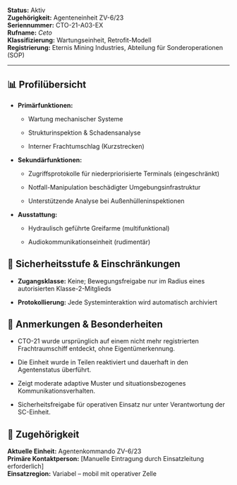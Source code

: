 **Status:** Aktiv  
**Zugehörigkeit:** Agenteneinheit ZV-6/23  
**Seriennummer:** CTO-21-A03-EX  
**Rufname:** _Ceto_  
**Klassifizierung:** Wartungseinheit, Retrofit-Modell  
**Registrierung:** Eternis Mining Industries, Abteilung für Sonderoperationen (SOP)

- - -

## 📊 **Profilübersicht**

*   **Primärfunktionen:**
    
    *   Wartung mechanischer Systeme
        
    *   Strukturinspektion & Schadensanalyse
        
    *   Interner Frachtumschlag (Kurzstrecken)
        
*   **Sekundärfunktionen:**
    
    *   Zugriffsprotokolle für niederpriorisierte Terminals (eingeschränkt)
        
    *   Notfall-Manipulation beschädigter Umgebungsinfrastruktur
        
    *   Unterstützende Analyse bei Außenhülleninspektionen
        
*   **Ausstattung:**
    
    *   Hydraulisch geführte Greifarme (multifunktional)
        
    *   Audiokommunikationseinheit (rudimentär)
        

## 🔐 **Sicherheitsstufe & Einschränkungen**

*   **Zugangsklasse:** Keine; Bewegungsfreigabe nur im Radius eines autorisierten Klasse-2-Mitglieds
    
*   **Protokollierung:** Jede Systeminteraktion wird automatisch archiviert
    

## 🧩 **Anmerkungen & Besonderheiten**

*   CTO-21 wurde ursprünglich auf einem nicht mehr registrierten Frachtraumschiff entdeckt, ohne Eigentümerkennung.
    
*   Die Einheit wurde in Teilen reaktiviert und dauerhaft in den Agentenstatus überführt.
    
*   Zeigt moderate adaptive Muster und situationsbezogenes Kommunikationsverhalten.
    
*   Sicherheitsfreigabe für operativen Einsatz nur unter Verantwortung der SC-Einheit.
    

## 🧾 **Zugehörigkeit**

**Aktuelle Einheit:** Agentenkommando ZV-6/23  
**Primäre Kontaktperson:** \[Manuelle Eintragung durch Einsatzleitung erforderlich\]  
**Einsatzregion:** Variabel – mobil mit operativer Zelle